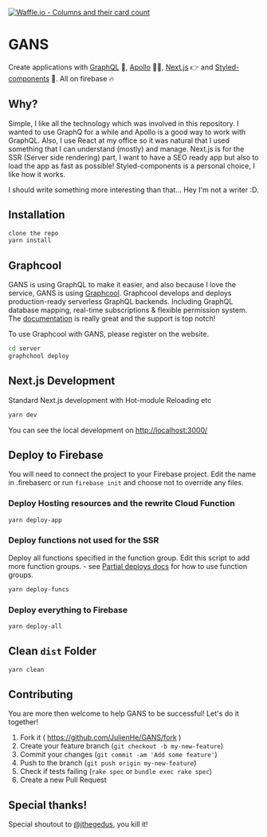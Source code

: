 [![Waffle.io - Columns and their card count](https://badge.waffle.io/JulienHe/GANS.svg?columns=all)](https://waffle.io/JulienHe/GANS)

# GANS
Create applications with [GraphQL](http://graphql.org/) 🌁, [Apollo](https://www.apollographql.com/) 👩‍🚀, [Next.js](https://github.com/zeit/next.js/) 👉 and [Styled-components](https://www.styled-components.com/) 💅.
All on firebase 🔥

## Why?

Simple, I like all the technology which was involved in this repository. I wanted to use GraphQ for a while and Apollo is a good way to work with GraphQL.
Also, I use React at my office so it was natural that I used something that I can understand (mostly) and manage.
Next.js is for the SSR (Server side rendering) part, I want to have a SEO ready app but also to load the app as fast as possible!
Styled-components is a personal choice, I like how it works.

I should write something more interesting than that... Hey I'm not a writer :D.

## Installation

```bash
clone the repo
yarn install
```

## Graphcool
GANS is using GraphQL to make it easier, and also because I love the service, GANS is using [Graphcool](https://www.graph.cool/).
Graphcool develops and deploys production-ready serverless GraphQL backends. Including GraphQL database mapping, real-time subscriptions & flexible permission system.
The [documentation](https://www.graph.cool/docs) is really great and the support is top notch!

To use Graphcool with GANS, please register on the website.

```bash
cd server
graphchool deploy
```

## Next.js Development

Standard Next.js development with Hot-module Reloading etc

```bash
yarn dev
```
You can see the local development on [http://localhost:3000/](http://localhost:3000/)

## Deploy to Firebase

You will need to connect the project to your Firebase project. Edit the name in .firebaserc or run `firebase init` and choose not to override any files.

### Deploy Hosting resources and the rewrite Cloud Function

```bash
yarn deploy-app
```

### Deploy functions not used for the SSR

Deploy all functions specified in the function group. Edit this script to add more function groups. - see [Partial deploys docs](https://firebase.google.com/docs/cli/#partial_deploys) for how to use function groups.

```bash
yarn deploy-funcs
```

### Deploy everything to Firebase

```bash
yarn deploy-all
```

## Clean `dist` Folder

```bash
yarn clean
```

## Contributing

You are more then welcome to help GANS to be successful! Let's do it together!

1. Fork it ( https://github.com/JulienHe/GANS/fork )
2. Create your feature branch (`git checkout -b my-new-feature`)
3. Commit your changes (`git commit -am 'Add some feature'`)
4. Push to the branch (`git push origin my-new-feature`)
5. Check if tests failing (`rake spec` or `bundle exec rake spec`)
6. Create a new Pull Request

## Special thanks!
Special shoutout to [@jthegedus](https://github.com/jthegedus), you kill it!
